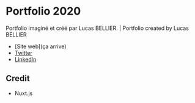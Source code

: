 # Portfolio 2020

Portfolio imaginé et créé par Lucas BELLIER. | Portfolio created by Lucas BELLIER

- [Site web](ça arrive)
- [Twitter](https://twitter.com/ImJustLucas_)
- [LinkedIn](https://www.linkedin.com/in/lucasbellier/)

## Credit

- Nuxt.js
